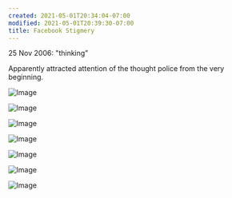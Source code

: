 ```yaml
---
created: 2021-05-01T20:34:04-07:00
modified: 2021-05-01T20:39:30-07:00
title: Facebook Stigmery
---
```


25 Nov 2006: "thinking”

Apparently attracted attention of the thought police from the very beginning.


![Image](../assets/images/image_picker4110256209766813510.jpg)

![Image](/assets/images/image_picker3086565988997389512.jpg)

![Image](/assets/images/image_picker205554272398510975.jpg)

![Image](/assets/images/image_picker1638436559757144324.jpg)

![Image](/assets/images/image_picker4798750657498173815.jpg)

![Image](/assets/images/image_picker7081303756027870157.jpg)

![Image](../assets/images/image_picker5596200788355178447.jpg)
